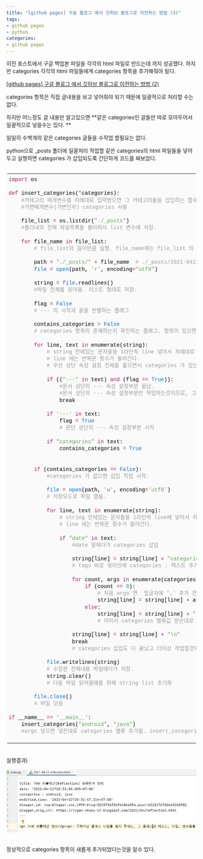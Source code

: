 ```yaml
---
title: "[github pages] 구글 블로그 에서 깃허브 블로그로 이전하는 방법 (3)"
tags:
- github pages
- python
categories:
- github pages
---
```


이전 포스트에서 구글 백업본 파일을 각각의 html 파일로 만드는데 까지 성공했다. 하지만 categories 각각의 html 파일들에게 categories 항목을 추가해줘야 됬다.

[[github pages] 구글 블로그 에서 깃허브 블로그로 이전하는 방법 (2)](https://lugan1.github.io/github-pages-2/)


categories 항목은 직접 글내용을 보고 넣어줘야 되기 때문에 일괄적으로 처리할 수는 없다.

하지만 어느정도 글 내용만 알고있으면 **같은 categories인 글들만 따로 모아두어서 일괄적으로 넣을수는 있다.  **

일일히 수백개의 같은 categories 글들을 수작업 할필요는 없다.


python으로 \_posts 폴더에 일괄처리 작업할 같은 categories의 html 파일들을 넣어두고 실행하면 categories 가 삽입되도록 간단하게 코드를 짜보았다.

<br>
<div class="colorscripter-code" style="color:#010101;font-family:Consolas, 'Liberation Mono', Menlo, Courier, monospace !important; position:relative !important;overflow:auto"><table class="colorscripter-code-table" style="margin:0;padding:0;border:none;background-color:#fafafa;border-radius:4px;" cellspacing="0" cellpadding="0"><tr><td style="padding:6px 0;text-align:left"><div style="margin:0;padding:0;color:#010101;font-family:Consolas, 'Liberation Mono', Menlo, Courier, monospace !important;line-height:130%"><div style="padding:0 6px; white-space:pre; line-height:130%"><span style="color:#a71d5d">import</span>&nbsp;os</div><div style="padding:0 6px; white-space:pre; line-height:130%">&nbsp;</div><div style="padding:0 6px; white-space:pre; line-height:130%"><span style="color:#a71d5d">def</span>&nbsp;insert_categories(<span style="color:#0086b3"></span><span style="color:#a71d5d">*</span>categories):</div><div style="padding:0 6px; white-space:pre; line-height:130%">&nbsp;&nbsp;&nbsp;&nbsp;<span style="color:#999999">#카테고리&nbsp;매개변수를&nbsp;차례대로&nbsp;입력받으면&nbsp;그&nbsp;카테고리들을&nbsp;삽입하는&nbsp;함수.</span></div><div style="padding:0 6px; white-space:pre; line-height:130%">&nbsp;&nbsp;&nbsp;&nbsp;<span style="color:#999999">#가변매개변수(가변인자)&nbsp;categories&nbsp;사용</span></div><div style="padding:0 6px; white-space:pre; line-height:130%">&nbsp;</div><div style="padding:0 6px; white-space:pre; line-height:130%">&nbsp;&nbsp;&nbsp;&nbsp;file_list&nbsp;<span style="color:#0086b3"></span><span style="color:#a71d5d">=</span>&nbsp;os.listdir(<span style="color:#63a35c">"./_posts"</span>)</div><div style="padding:0 6px; white-space:pre; line-height:130%">&nbsp;&nbsp;&nbsp;&nbsp;<span style="color:#999999">#폴더내의&nbsp;전체&nbsp;파일목록들&nbsp;불러와서&nbsp;list&nbsp;변수에&nbsp;저장.</span></div><div style="padding:0 6px; white-space:pre; line-height:130%">&nbsp;</div><div style="padding:0 6px; white-space:pre; line-height:130%">&nbsp;&nbsp;&nbsp;&nbsp;<span style="color:#a71d5d">for</span>&nbsp;file_name&nbsp;<span style="color:#a71d5d">in</span>&nbsp;file_list:</div><div style="padding:0 6px; white-space:pre; line-height:130%">&nbsp;&nbsp;&nbsp;&nbsp;&nbsp;&nbsp;&nbsp;&nbsp;<span style="color:#999999">#&nbsp;file_list의&nbsp;길이만큼&nbsp;실행.&nbsp;file_name에는&nbsp;file_list&nbsp;의&nbsp;value&nbsp;들이&nbsp;들어감.</span></div><div style="padding:0 6px; white-space:pre; line-height:130%">&nbsp;</div><div style="padding:0 6px; white-space:pre; line-height:130%">&nbsp;&nbsp;&nbsp;&nbsp;&nbsp;&nbsp;&nbsp;&nbsp;path&nbsp;<span style="color:#0086b3"></span><span style="color:#a71d5d">=</span>&nbsp;<span style="color:#63a35c">"./_posts/"</span>&nbsp;<span style="color:#0086b3"></span><span style="color:#a71d5d">+</span>&nbsp;file_name&nbsp;&nbsp;<span style="color:#999999">#&nbsp;./_posts/2021-0412-reflection.html&nbsp;형식으로&nbsp;파일경로&nbsp;문자열&nbsp;생성</span></div><div style="padding:0 6px; white-space:pre; line-height:130%">&nbsp;&nbsp;&nbsp;&nbsp;&nbsp;&nbsp;&nbsp;&nbsp;<span style="color:#066de2">file</span>&nbsp;<span style="color:#0086b3"></span><span style="color:#a71d5d">=</span>&nbsp;<span style="color:#066de2">open</span>(path,&nbsp;<span style="color:#63a35c">'r'</span>,&nbsp;encoding<span style="color:#0086b3"></span><span style="color:#a71d5d">=</span><span style="color:#63a35c">"utf8"</span>)</div><div style="padding:0 6px; white-space:pre; line-height:130%">&nbsp;</div><div style="padding:0 6px; white-space:pre; line-height:130%">&nbsp;&nbsp;&nbsp;&nbsp;&nbsp;&nbsp;&nbsp;&nbsp;string&nbsp;<span style="color:#0086b3"></span><span style="color:#a71d5d">=</span>&nbsp;<span style="color:#066de2">file</span>.readlines()</div><div style="padding:0 6px; white-space:pre; line-height:130%">&nbsp;&nbsp;&nbsp;&nbsp;&nbsp;&nbsp;&nbsp;&nbsp;<span style="color:#999999">#파일&nbsp;전체를&nbsp;읽어옴.&nbsp;리스트&nbsp;형태로&nbsp;저장.</span></div><div style="padding:0 6px; white-space:pre; line-height:130%">&nbsp;</div><div style="padding:0 6px; white-space:pre; line-height:130%">&nbsp;&nbsp;&nbsp;&nbsp;&nbsp;&nbsp;&nbsp;&nbsp;flag&nbsp;<span style="color:#0086b3"></span><span style="color:#a71d5d">=</span>&nbsp;<span style="color:#066de2">False</span></div><div style="padding:0 6px; white-space:pre; line-height:130%">&nbsp;&nbsp;&nbsp;&nbsp;&nbsp;&nbsp;&nbsp;&nbsp;<span style="color:#999999">#&nbsp;---&nbsp;의&nbsp;시작과&nbsp;끝을&nbsp;판별하는&nbsp;플래그</span></div><div style="padding:0 6px; white-space:pre; line-height:130%">&nbsp;</div><div style="padding:0 6px; white-space:pre; line-height:130%">&nbsp;&nbsp;&nbsp;&nbsp;&nbsp;&nbsp;&nbsp;&nbsp;contains_categories&nbsp;<span style="color:#0086b3"></span><span style="color:#a71d5d">=</span>&nbsp;<span style="color:#066de2">False</span></div><div style="padding:0 6px; white-space:pre; line-height:130%">&nbsp;&nbsp;&nbsp;&nbsp;&nbsp;&nbsp;&nbsp;&nbsp;<span style="color:#999999">#&nbsp;categories&nbsp;항목이&nbsp;존재하는지&nbsp;확인하는&nbsp;플래그.&nbsp;항목이&nbsp;있으면&nbsp;on</span></div><div style="padding:0 6px; white-space:pre; line-height:130%">&nbsp;</div><div style="padding:0 6px; white-space:pre; line-height:130%">&nbsp;&nbsp;&nbsp;&nbsp;&nbsp;&nbsp;&nbsp;&nbsp;<span style="color:#a71d5d">for</span>&nbsp;line,&nbsp;text&nbsp;<span style="color:#a71d5d">in</span>&nbsp;enumerate(string):</div><div style="padding:0 6px; white-space:pre; line-height:130%">&nbsp;&nbsp;&nbsp;&nbsp;&nbsp;&nbsp;&nbsp;&nbsp;&nbsp;&nbsp;&nbsp;&nbsp;<span style="color:#999999">#&nbsp;string&nbsp;안에있는&nbsp;문자들을&nbsp;1라인씩&nbsp;line&nbsp;넣어서&nbsp;차례대로&nbsp;검사한다</span></div><div style="padding:0 6px; white-space:pre; line-height:130%">&nbsp;&nbsp;&nbsp;&nbsp;&nbsp;&nbsp;&nbsp;&nbsp;&nbsp;&nbsp;&nbsp;&nbsp;<span style="color:#999999">#&nbsp;line&nbsp;에는&nbsp;반복문&nbsp;횟수가&nbsp;들어간다.</span></div><div style="padding:0 6px; white-space:pre; line-height:130%">&nbsp;&nbsp;&nbsp;&nbsp;&nbsp;&nbsp;&nbsp;&nbsp;&nbsp;&nbsp;&nbsp;&nbsp;<span style="color:#999999">#&nbsp;우선&nbsp;상단&nbsp;속성&nbsp;설정&nbsp;전체를&nbsp;훑으면서&nbsp;categories&nbsp;가&nbsp;있는지&nbsp;검사한다.</span></div><div style="padding:0 6px; white-space:pre; line-height:130%">&nbsp;</div><div style="padding:0 6px; white-space:pre; line-height:130%">&nbsp;&nbsp;&nbsp;&nbsp;&nbsp;&nbsp;&nbsp;&nbsp;&nbsp;&nbsp;&nbsp;&nbsp;<span style="color:#a71d5d">if</span>&nbsp;((<span style="color:#63a35c">"---"</span>&nbsp;<span style="color:#a71d5d">in</span>&nbsp;text)&nbsp;<span style="color:#a71d5d">and</span>&nbsp;(flag&nbsp;<span style="color:#0086b3"></span><span style="color:#a71d5d">=</span><span style="color:#0086b3"></span><span style="color:#a71d5d">=</span>&nbsp;<span style="color:#066de2">True</span>)):</div><div style="padding:0 6px; white-space:pre; line-height:130%">&nbsp;&nbsp;&nbsp;&nbsp;&nbsp;&nbsp;&nbsp;&nbsp;&nbsp;&nbsp;&nbsp;&nbsp;&nbsp;&nbsp;&nbsp;&nbsp;<span style="color:#999999">#문서&nbsp;상단의&nbsp;---&nbsp;속성&nbsp;설정부분&nbsp;끝남.</span></div><div style="padding:0 6px; white-space:pre; line-height:130%">&nbsp;&nbsp;&nbsp;&nbsp;&nbsp;&nbsp;&nbsp;&nbsp;&nbsp;&nbsp;&nbsp;&nbsp;&nbsp;&nbsp;&nbsp;&nbsp;<span style="color:#999999">#문서&nbsp;상단의&nbsp;---&nbsp;속성&nbsp;설정부분만&nbsp;작업하는것이므로,&nbsp;그&nbsp;밑에줄은&nbsp;더이상&nbsp;작업할것이&nbsp;없으니&nbsp;반복문&nbsp;중지.</span></div><div style="padding:0 6px; white-space:pre; line-height:130%">&nbsp;&nbsp;&nbsp;&nbsp;&nbsp;&nbsp;&nbsp;&nbsp;&nbsp;&nbsp;&nbsp;&nbsp;&nbsp;&nbsp;&nbsp;&nbsp;break</div><div style="padding:0 6px; white-space:pre; line-height:130%">&nbsp;</div><div style="padding:0 6px; white-space:pre; line-height:130%">&nbsp;&nbsp;&nbsp;&nbsp;&nbsp;&nbsp;&nbsp;&nbsp;&nbsp;&nbsp;&nbsp;&nbsp;<span style="color:#a71d5d">if</span>&nbsp;<span style="color:#63a35c">'---'</span>&nbsp;<span style="color:#a71d5d">in</span>&nbsp;text:</div><div style="padding:0 6px; white-space:pre; line-height:130%">&nbsp;&nbsp;&nbsp;&nbsp;&nbsp;&nbsp;&nbsp;&nbsp;&nbsp;&nbsp;&nbsp;&nbsp;&nbsp;&nbsp;&nbsp;&nbsp;flag&nbsp;<span style="color:#0086b3"></span><span style="color:#a71d5d">=</span>&nbsp;<span style="color:#066de2">True</span></div><div style="padding:0 6px; white-space:pre; line-height:130%">&nbsp;&nbsp;&nbsp;&nbsp;&nbsp;&nbsp;&nbsp;&nbsp;&nbsp;&nbsp;&nbsp;&nbsp;&nbsp;&nbsp;&nbsp;&nbsp;<span style="color:#999999">#&nbsp;문단&nbsp;상단의&nbsp;---&nbsp;속성&nbsp;설정부분&nbsp;시작</span></div><div style="padding:0 6px; white-space:pre; line-height:130%">&nbsp;</div><div style="padding:0 6px; white-space:pre; line-height:130%">&nbsp;&nbsp;&nbsp;&nbsp;&nbsp;&nbsp;&nbsp;&nbsp;&nbsp;&nbsp;&nbsp;&nbsp;<span style="color:#a71d5d">if</span>&nbsp;<span style="color:#63a35c">"categories"</span>&nbsp;<span style="color:#a71d5d">in</span>&nbsp;text:</div><div style="padding:0 6px; white-space:pre; line-height:130%">&nbsp;&nbsp;&nbsp;&nbsp;&nbsp;&nbsp;&nbsp;&nbsp;&nbsp;&nbsp;&nbsp;&nbsp;&nbsp;&nbsp;&nbsp;&nbsp;contains_categories&nbsp;<span style="color:#0086b3"></span><span style="color:#a71d5d">=</span>&nbsp;<span style="color:#066de2">True</span></div><div style="padding:0 6px; white-space:pre; line-height:130%">&nbsp;</div><div style="padding:0 6px; white-space:pre; line-height:130%">&nbsp;</div><div style="padding:0 6px; white-space:pre; line-height:130%">&nbsp;&nbsp;&nbsp;&nbsp;&nbsp;&nbsp;&nbsp;&nbsp;<span style="color:#a71d5d">if</span>&nbsp;(contains_categories&nbsp;<span style="color:#0086b3"></span><span style="color:#a71d5d">=</span><span style="color:#0086b3"></span><span style="color:#a71d5d">=</span>&nbsp;<span style="color:#066de2">False</span>):</div><div style="padding:0 6px; white-space:pre; line-height:130%">&nbsp;&nbsp;&nbsp;&nbsp;&nbsp;&nbsp;&nbsp;&nbsp;&nbsp;&nbsp;&nbsp;&nbsp;<span style="color:#999999">#categories&nbsp;가&nbsp;없으면&nbsp;삽입&nbsp;작업&nbsp;시작.</span></div><div style="padding:0 6px; white-space:pre; line-height:130%">&nbsp;</div><div style="padding:0 6px; white-space:pre; line-height:130%">&nbsp;&nbsp;&nbsp;&nbsp;&nbsp;&nbsp;&nbsp;&nbsp;&nbsp;&nbsp;&nbsp;&nbsp;<span style="color:#066de2">file</span>&nbsp;<span style="color:#0086b3"></span><span style="color:#a71d5d">=</span>&nbsp;<span style="color:#066de2">open</span>(path,&nbsp;<span style="color:#63a35c">'w'</span>,&nbsp;encoding<span style="color:#0086b3"></span><span style="color:#a71d5d">=</span><span style="color:#63a35c">'utf8'</span>)</div><div style="padding:0 6px; white-space:pre; line-height:130%">&nbsp;&nbsp;&nbsp;&nbsp;&nbsp;&nbsp;&nbsp;&nbsp;&nbsp;&nbsp;&nbsp;&nbsp;<span style="color:#999999">#&nbsp;저장모드로&nbsp;파일&nbsp;열음.</span></div><div style="padding:0 6px; white-space:pre; line-height:130%">&nbsp;</div><div style="padding:0 6px; white-space:pre; line-height:130%">&nbsp;&nbsp;&nbsp;&nbsp;&nbsp;&nbsp;&nbsp;&nbsp;&nbsp;&nbsp;&nbsp;&nbsp;<span style="color:#a71d5d">for</span>&nbsp;line,&nbsp;text&nbsp;<span style="color:#a71d5d">in</span>&nbsp;enumerate(string):</div><div style="padding:0 6px; white-space:pre; line-height:130%">&nbsp;&nbsp;&nbsp;&nbsp;&nbsp;&nbsp;&nbsp;&nbsp;&nbsp;&nbsp;&nbsp;&nbsp;&nbsp;&nbsp;&nbsp;&nbsp;<span style="color:#999999">#&nbsp;string&nbsp;안에있는&nbsp;문자들을&nbsp;1라인씩&nbsp;line에&nbsp;넣어서&nbsp;차례대로&nbsp;검사한다</span></div><div style="padding:0 6px; white-space:pre; line-height:130%">&nbsp;&nbsp;&nbsp;&nbsp;&nbsp;&nbsp;&nbsp;&nbsp;&nbsp;&nbsp;&nbsp;&nbsp;&nbsp;&nbsp;&nbsp;&nbsp;<span style="color:#999999">#&nbsp;line&nbsp;에는&nbsp;반복문&nbsp;횟수가&nbsp;들어간다.</span></div><div style="padding:0 6px; white-space:pre; line-height:130%">&nbsp;</div><div style="padding:0 6px; white-space:pre; line-height:130%">&nbsp;&nbsp;&nbsp;&nbsp;&nbsp;&nbsp;&nbsp;&nbsp;&nbsp;&nbsp;&nbsp;&nbsp;&nbsp;&nbsp;&nbsp;&nbsp;<span style="color:#a71d5d">if</span>&nbsp;<span style="color:#63a35c">"date"</span>&nbsp;<span style="color:#a71d5d">in</span>&nbsp;text:</div><div style="padding:0 6px; white-space:pre; line-height:130%">&nbsp;&nbsp;&nbsp;&nbsp;&nbsp;&nbsp;&nbsp;&nbsp;&nbsp;&nbsp;&nbsp;&nbsp;&nbsp;&nbsp;&nbsp;&nbsp;&nbsp;&nbsp;&nbsp;&nbsp;<span style="color:#999999">#date&nbsp;밑에다가&nbsp;categories&nbsp;삽입</span></div><div style="padding:0 6px; white-space:pre; line-height:130%">&nbsp;</div><div style="padding:0 6px; white-space:pre; line-height:130%">&nbsp;&nbsp;&nbsp;&nbsp;&nbsp;&nbsp;&nbsp;&nbsp;&nbsp;&nbsp;&nbsp;&nbsp;&nbsp;&nbsp;&nbsp;&nbsp;&nbsp;&nbsp;&nbsp;&nbsp;string[line]&nbsp;<span style="color:#0086b3"></span><span style="color:#a71d5d">=</span>&nbsp;string[line]&nbsp;<span style="color:#0086b3"></span><span style="color:#a71d5d">+</span>&nbsp;<span style="color:#63a35c">"categories&nbsp;:&nbsp;"</span></div><div style="padding:0 6px; white-space:pre; line-height:130%">&nbsp;&nbsp;&nbsp;&nbsp;&nbsp;&nbsp;&nbsp;&nbsp;&nbsp;&nbsp;&nbsp;&nbsp;&nbsp;&nbsp;&nbsp;&nbsp;&nbsp;&nbsp;&nbsp;&nbsp;<span style="color:#999999">#&nbsp;tags&nbsp;바로&nbsp;윗라인에&nbsp;categories&nbsp;:&nbsp;텍스트&nbsp;추가</span></div><div style="padding:0 6px; white-space:pre; line-height:130%">&nbsp;</div><div style="padding:0 6px; white-space:pre; line-height:130%">&nbsp;&nbsp;&nbsp;&nbsp;&nbsp;&nbsp;&nbsp;&nbsp;&nbsp;&nbsp;&nbsp;&nbsp;&nbsp;&nbsp;&nbsp;&nbsp;&nbsp;&nbsp;&nbsp;&nbsp;<span style="color:#a71d5d">for</span>&nbsp;count,&nbsp;args&nbsp;<span style="color:#a71d5d">in</span>&nbsp;enumerate(categories):</div><div style="padding:0 6px; white-space:pre; line-height:130%">&nbsp;&nbsp;&nbsp;&nbsp;&nbsp;&nbsp;&nbsp;&nbsp;&nbsp;&nbsp;&nbsp;&nbsp;&nbsp;&nbsp;&nbsp;&nbsp;&nbsp;&nbsp;&nbsp;&nbsp;&nbsp;&nbsp;&nbsp;&nbsp;<span style="color:#a71d5d">if</span>&nbsp;(count&nbsp;<span style="color:#0086b3"></span><span style="color:#a71d5d">=</span><span style="color:#0086b3"></span><span style="color:#a71d5d">=</span>&nbsp;<span style="color:#0099cc">0</span>):</div><div style="padding:0 6px; white-space:pre; line-height:130%">&nbsp;&nbsp;&nbsp;&nbsp;&nbsp;&nbsp;&nbsp;&nbsp;&nbsp;&nbsp;&nbsp;&nbsp;&nbsp;&nbsp;&nbsp;&nbsp;&nbsp;&nbsp;&nbsp;&nbsp;&nbsp;&nbsp;&nbsp;&nbsp;&nbsp;&nbsp;&nbsp;&nbsp;<span style="color:#999999">#&nbsp;처음&nbsp;args&nbsp;면&nbsp;&nbsp;앞글자에&nbsp;','&nbsp;추가&nbsp;안함</span></div><div style="padding:0 6px; white-space:pre; line-height:130%">&nbsp;&nbsp;&nbsp;&nbsp;&nbsp;&nbsp;&nbsp;&nbsp;&nbsp;&nbsp;&nbsp;&nbsp;&nbsp;&nbsp;&nbsp;&nbsp;&nbsp;&nbsp;&nbsp;&nbsp;&nbsp;&nbsp;&nbsp;&nbsp;&nbsp;&nbsp;&nbsp;&nbsp;string[line]&nbsp;<span style="color:#0086b3"></span><span style="color:#a71d5d">=</span>&nbsp;string[line]&nbsp;<span style="color:#0086b3"></span><span style="color:#a71d5d">+</span>&nbsp;args</div><div style="padding:0 6px; white-space:pre; line-height:130%">&nbsp;&nbsp;&nbsp;&nbsp;&nbsp;&nbsp;&nbsp;&nbsp;&nbsp;&nbsp;&nbsp;&nbsp;&nbsp;&nbsp;&nbsp;&nbsp;&nbsp;&nbsp;&nbsp;&nbsp;&nbsp;&nbsp;&nbsp;&nbsp;<span style="color:#a71d5d">else</span>:</div><div style="padding:0 6px; white-space:pre; line-height:130%">&nbsp;&nbsp;&nbsp;&nbsp;&nbsp;&nbsp;&nbsp;&nbsp;&nbsp;&nbsp;&nbsp;&nbsp;&nbsp;&nbsp;&nbsp;&nbsp;&nbsp;&nbsp;&nbsp;&nbsp;&nbsp;&nbsp;&nbsp;&nbsp;&nbsp;&nbsp;&nbsp;&nbsp;string[line]&nbsp;<span style="color:#0086b3"></span><span style="color:#a71d5d">=</span>&nbsp;string[line]&nbsp;<span style="color:#0086b3"></span><span style="color:#a71d5d">+</span>&nbsp;<span style="color:#63a35c">",&nbsp;"</span>&nbsp;<span style="color:#0086b3"></span><span style="color:#a71d5d">+</span>&nbsp;args</div><div style="padding:0 6px; white-space:pre; line-height:130%">&nbsp;&nbsp;&nbsp;&nbsp;&nbsp;&nbsp;&nbsp;&nbsp;&nbsp;&nbsp;&nbsp;&nbsp;&nbsp;&nbsp;&nbsp;&nbsp;&nbsp;&nbsp;&nbsp;&nbsp;&nbsp;&nbsp;&nbsp;&nbsp;&nbsp;&nbsp;&nbsp;&nbsp;<span style="color:#999999">#&nbsp;이어서&nbsp;categories&nbsp;밸류값&nbsp;받은대로&nbsp;밸류값&nbsp;추가</span></div><div style="padding:0 6px; white-space:pre; line-height:130%">&nbsp;</div><div style="padding:0 6px; white-space:pre; line-height:130%">&nbsp;&nbsp;&nbsp;&nbsp;&nbsp;&nbsp;&nbsp;&nbsp;&nbsp;&nbsp;&nbsp;&nbsp;&nbsp;&nbsp;&nbsp;&nbsp;&nbsp;&nbsp;&nbsp;&nbsp;string[line]&nbsp;<span style="color:#0086b3"></span><span style="color:#a71d5d">=</span>&nbsp;string[line]&nbsp;<span style="color:#0086b3"></span><span style="color:#a71d5d">+</span>&nbsp;<span style="color:#63a35c">"\n"</span></div><div style="padding:0 6px; white-space:pre; line-height:130%">&nbsp;&nbsp;&nbsp;&nbsp;&nbsp;&nbsp;&nbsp;&nbsp;&nbsp;&nbsp;&nbsp;&nbsp;&nbsp;&nbsp;&nbsp;&nbsp;&nbsp;&nbsp;&nbsp;&nbsp;break</div><div style="padding:0 6px; white-space:pre; line-height:130%">&nbsp;&nbsp;&nbsp;&nbsp;&nbsp;&nbsp;&nbsp;&nbsp;&nbsp;&nbsp;&nbsp;&nbsp;&nbsp;&nbsp;&nbsp;&nbsp;&nbsp;&nbsp;&nbsp;&nbsp;<span style="color:#999999">#&nbsp;categories&nbsp;삽입도&nbsp;다&nbsp;끝났고&nbsp;더이상&nbsp;작업할것이&nbsp;없어서&nbsp;작업중지</span></div><div style="padding:0 6px; white-space:pre; line-height:130%">&nbsp;</div><div style="padding:0 6px; white-space:pre; line-height:130%">&nbsp;&nbsp;&nbsp;&nbsp;&nbsp;&nbsp;&nbsp;&nbsp;&nbsp;&nbsp;&nbsp;&nbsp;<span style="color:#066de2">file</span>.writelines(string)</div><div style="padding:0 6px; white-space:pre; line-height:130%">&nbsp;&nbsp;&nbsp;&nbsp;&nbsp;&nbsp;&nbsp;&nbsp;&nbsp;&nbsp;&nbsp;&nbsp;<span style="color:#999999">#&nbsp;수정한&nbsp;전체내용&nbsp;파일에다가&nbsp;저장.</span></div><div style="padding:0 6px; white-space:pre; line-height:130%">&nbsp;&nbsp;&nbsp;&nbsp;&nbsp;&nbsp;&nbsp;&nbsp;&nbsp;&nbsp;&nbsp;&nbsp;string.clear()</div><div style="padding:0 6px; white-space:pre; line-height:130%">&nbsp;&nbsp;&nbsp;&nbsp;&nbsp;&nbsp;&nbsp;&nbsp;&nbsp;&nbsp;&nbsp;&nbsp;<span style="color:#999999">#&nbsp;다음&nbsp;파일&nbsp;읽어올떄를&nbsp;위해&nbsp;string&nbsp;list&nbsp;초기화</span></div><div style="padding:0 6px; white-space:pre; line-height:130%">&nbsp;</div><div style="padding:0 6px; white-space:pre; line-height:130%">&nbsp;&nbsp;&nbsp;&nbsp;&nbsp;&nbsp;&nbsp;&nbsp;<span style="color:#066de2">file</span>.<span style="color:#066de2">close</span>()</div><div style="padding:0 6px; white-space:pre; line-height:130%">&nbsp;&nbsp;&nbsp;&nbsp;&nbsp;&nbsp;&nbsp;&nbsp;<span style="color:#999999">#&nbsp;파일&nbsp;닫음</span></div><div style="padding:0 6px; white-space:pre; line-height:130%">&nbsp;</div><div style="padding:0 6px; white-space:pre; line-height:130%"><span style="color:#a71d5d">if</span>&nbsp;__name__&nbsp;<span style="color:#0086b3"></span><span style="color:#a71d5d">=</span><span style="color:#0086b3"></span><span style="color:#a71d5d">=</span>&nbsp;<span style="color:#63a35c">'__main__'</span>:</div><div style="padding:0 6px; white-space:pre; line-height:130%">&nbsp;&nbsp;&nbsp;&nbsp;insert_categories(<span style="color:#63a35c">"android"</span>,&nbsp;<span style="color:#63a35c">"java"</span>)</div><div style="padding:0 6px; white-space:pre; line-height:130%">&nbsp;&nbsp;&nbsp;&nbsp;<span style="color:#999999">#args&nbsp;넣으면&nbsp;넣은대로&nbsp;categories&nbsp;밸류&nbsp;추가됨.&nbsp;insert_categories("android",&nbsp;"java",&nbsp;.....args)</span></div><div style="padding:0 6px; white-space:pre; line-height:130%">&nbsp;</div></div><div style="text-align:right;margin-top:-13px;margin-right:5px;font-size:9px;font-style:italic"><a href="http://colorscripter.com/info#e" target="_blank" style="color:#e5e5e5text-decoration:none">Colored by Color Scripter</a></div></td><td style="vertical-align:bottom;padding:0 2px 4px 0"><a href="http://colorscripter.com/info#e" target="_blank" style="text-decoration:none;color:white"><span style="font-size:9px;word-break:normal;background-color:#e5e5e5;color:white;border-radius:10px;padding:1px">cs</span></a></td></tr></table></div>

<br>
<br>
실행결과)

![insert_categories](/assets/image/posts_image/insert_categories.png)

<br>
정상적으로 categories 항목이 새롭게 추가되었다는것을 알수 있다.
